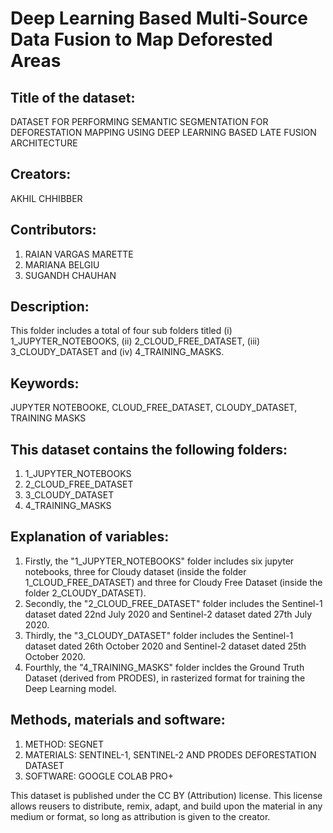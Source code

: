 # Deep Learning Based Multi-Source Data Fusion to Map Deforested Areas

## Title of the dataset:
DATASET FOR PERFORMING SEMANTIC SEGMENTATION FOR DEFORESTATION MAPPING USING DEEP LEARNING BASED LATE FUSION ARCHITECTURE


## Creators:
AKHIL CHHIBBER


## Contributors:
1. RAIAN VARGAS MARETTE
2. MARIANA BELGIU
3. SUGANDH CHAUHAN


## Description:
This folder includes a total of four sub folders titled (i) 1_JUPYTER_NOTEBOOKS, (ii) 2_CLOUD_FREE_DATASET, (iii) 3_CLOUDY_DATASET and (iv) 4_TRAINING_MASKS. 


## Keywords:
JUPYTER NOTEBOOKE, CLOUD_FREE_DATASET, CLOUDY_DATASET, TRAINING MASKS


## This dataset contains the following folders:
1. 1_JUPYTER_NOTEBOOKS 
2. 2_CLOUD_FREE_DATASET
3. 3_CLOUDY_DATASET
4. 4_TRAINING_MASKS


## Explanation of variables:
1. Firstly, the "1_JUPYTER_NOTEBOOKS" folder includes six jupyter notebooks, three for Cloudy dataset (inside the folder 1_CLOUD_FREE_DATASET) and three for Cloudy Free Dataset (inside the folder 2_CLOUDY_DATASET). 
2. Secondly, the "2_CLOUD_FREE_DATASET" folder includes the Sentinel-1 dataset dated 22nd July 2020 and Sentinel-2 dataset dated 27th July 2020.
3. Thirdly, the "3_CLOUDY_DATASET" folder includes the Sentinel-1 dataset dated 26th October 2020 and Sentinel-2 dataset dated 25th October 2020.
4. Fourthly, the "4_TRAINING_MASKS" folder incldes the Ground Truth Dataset (derived from PRODES), in rasterized format for training the Deep Learning model.



## Methods, materials and software:
1. METHOD: SEGNET
2. MATERIALS: SENTINEL-1, SENTINEL-2 AND PRODES DEFORESTATION DATASET
2. SOFTWARE: GOOGLE COLAB PRO+

This dataset is published under the CC BY (Attribution) license.
This license allows reusers to distribute, remix, adapt, and build upon the material in any medium or format, so long as attribution is given to the creator.
